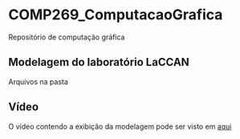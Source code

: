 # COMP269_ComputacaoGrafica
Repositório de computação gráfica

## Modelagem do laboratório LaCCAN
Arquivos na pasta 

## Vídeo
O vídeo contendo a exibição da modelagem pode ser visto em [aqui](https://www.youtube.com/watch?v=tZHtW-9ry2s "Modelagem LaCCAN")

